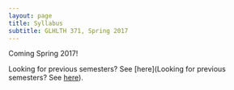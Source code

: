```yaml
---
layout: page
title: Syllabus
subtitle: GLHLTH 371, Spring 2017
---
```


Coming Spring 2017!

Looking for previous semesters? See [here](Looking for previous semesters? See [here](https://drive.google.com/open?id=0Bxn_jkXZ1lxuY3JOZXZjcDNsQ2M)).